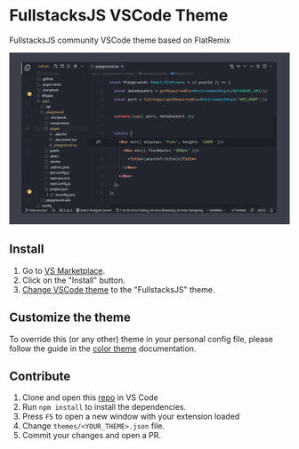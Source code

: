 # FullstacksJS VSCode Theme

FullstacksJS community VSCode theme based on FlatRemix

![Screenshot](https://raw.githubusercontent.com/fullstacksjs/vscode-theme/main/assets/screenshot.png)

## Install

1. Go to [VS Marketplace](https://marketplace.visualstudio.com/items?itemName=FullstacksJS.fullstacksjs-vscode).
2. Click on the "Install" button.
3. [Change VSCode theme](https://code.visualstudio.com/docs/getstarted/themes#_selecting-the-color-theme) to the "FullstacksJS" theme.

## Customize the theme

To override this (or any other) theme in your personal config file, please follow the guide in the [color theme](https://code.visualstudio.com/api/extension-guides/color-theme) documentation.

## Contribute

1. Clone and open this [repo](https://github.com/fullstacksjs/vscode-theme) in VS Code
2. Run `npm install` to install the dependencies.
3. Press `F5` to open a new window with your extension loaded
4. Change `themes/<YOUR_THEME>.json` file.
5. Commit your changes and open a PR.
